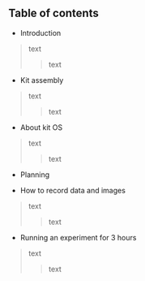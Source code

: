 ## Table of contents


- Introduction 
> text
>> text

- Kit assembly 
> text
>> text

- About kit OS
> text
>> text

- Planning 

- How to record data and images
> text
>> text

- Running an experiment for 3 hours
> text
>> text
